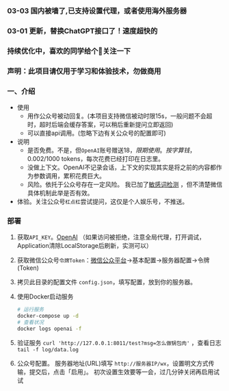 
### 03-03 国内被墙了,已支持设置代理，或者使用海外服务器

### 03-01 更新，替换ChatGPT接口了！速度超快的

### 持续优化中，喜欢的同学给个🌟关注一下

### 声明：此项目请仅用于学习和体验技术，勿做商用

### 一、介绍

- 使用
  - 用作公众号被动回复。(本项目支持微信被动时限15s，一般问题不会超时，超时后端会缓存答案，可以稍后重新提问立即返回)
  - 可以直接api调用。(忽略下边有关公众号的配置即可)
- 说明
  - 是否免费。不是，但`OpenAI`账号赠送18$，限期使用。按字算钱，$0.002/1000 tokens，每次花费已经打印在日志里。
  - 没做上下文。OpenAI不记录会话，上下文的实现其实是将之前的内容都作为参数调用，累积花费巨大。
  - 风险。依托于公众号存在一定风险。 我已加了[敏感词检测](https://github.com/tomatocuke/sieve) ，但不清楚微信具体机制此举是否有效。
- 体验。关注公众号`杠点杠`尝试提问，这仅是个人娱乐号，不推送。

### 部署

1. 获取`API_KEY`。[OpenAI](https://beta.openai.com/account/api-keys) （如果访问被拒绝，注意全局代理，打开调试，Application清除LocalStorage后刷新，实测可以）
2. 获取微信公众号`令牌Token`：[微信公众平台](https://mp.weixin.qq.com/)->基本配置->服务器配置->令牌(Token)
3. 拷贝此目录的配置文件 `config.json`，填写配置，放到你的服务器。
4. 使用Docker启动服务

    ```bash
    # 运行服务
    docker-compose up -d
    # 查看状况
    docker logs openai -f
    ```

5. 验证服务 `curl 'http://127.0.0.1:8011/test?msg=怎么做锅包肉'` ，查看日志 `tail -f log/data.log`
6. 公众号配置。 服务器地址(URL)填写 `http://服务器IP/wx`，设置明文方式传输，提交后，点击「启用」。 初次设置生效要等一会，过几分钟关闭再启用试试

